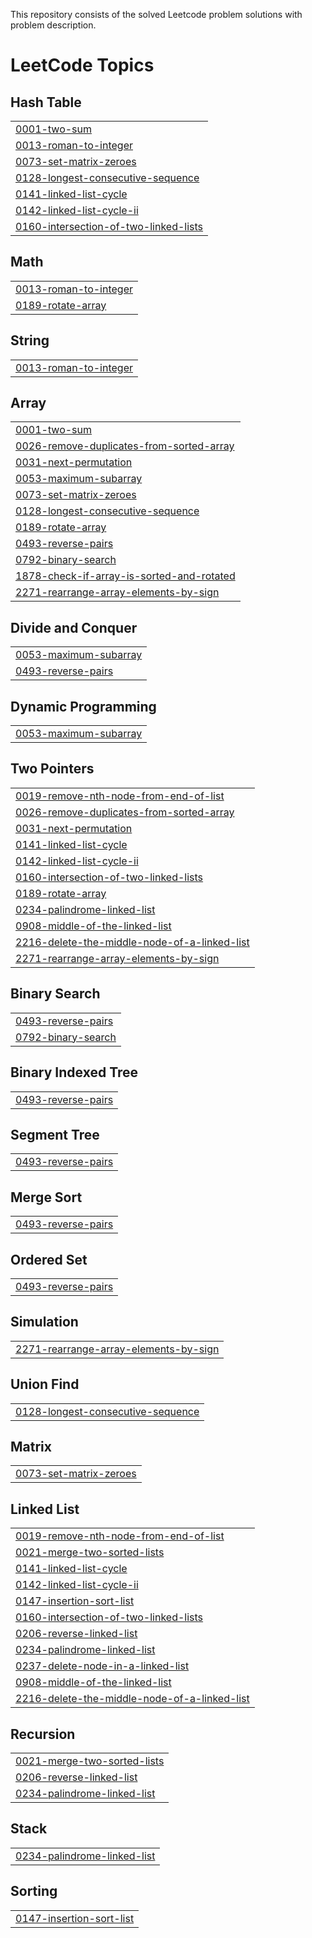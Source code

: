 This repository consists of the solved Leetcode problem solutions with problem description.

<!---LeetCode Topics Start-->
# LeetCode Topics
## Hash Table
|  |
| ------- |
| [0001-two-sum](https://github.com/shreyansh-gupta-hub/LeetCode/tree/master/0001-two-sum) |
| [0013-roman-to-integer](https://github.com/shreyansh-gupta-hub/LeetCode/tree/master/0013-roman-to-integer) |
| [0073-set-matrix-zeroes](https://github.com/shreyansh-gupta-hub/LeetCode/tree/master/0073-set-matrix-zeroes) |
| [0128-longest-consecutive-sequence](https://github.com/shreyansh-gupta-hub/LeetCode/tree/master/0128-longest-consecutive-sequence) |
| [0141-linked-list-cycle](https://github.com/shreyansh-gupta-hub/LeetCode/tree/master/0141-linked-list-cycle) |
| [0142-linked-list-cycle-ii](https://github.com/shreyansh-gupta-hub/LeetCode/tree/master/0142-linked-list-cycle-ii) |
| [0160-intersection-of-two-linked-lists](https://github.com/shreyansh-gupta-hub/LeetCode/tree/master/0160-intersection-of-two-linked-lists) |
## Math
|  |
| ------- |
| [0013-roman-to-integer](https://github.com/shreyansh-gupta-hub/LeetCode/tree/master/0013-roman-to-integer) |
| [0189-rotate-array](https://github.com/shreyansh-gupta-hub/LeetCode/tree/master/0189-rotate-array) |
## String
|  |
| ------- |
| [0013-roman-to-integer](https://github.com/shreyansh-gupta-hub/LeetCode/tree/master/0013-roman-to-integer) |
## Array
|  |
| ------- |
| [0001-two-sum](https://github.com/shreyansh-gupta-hub/LeetCode/tree/master/0001-two-sum) |
| [0026-remove-duplicates-from-sorted-array](https://github.com/shreyansh-gupta-hub/LeetCode/tree/master/0026-remove-duplicates-from-sorted-array) |
| [0031-next-permutation](https://github.com/shreyansh-gupta-hub/LeetCode/tree/master/0031-next-permutation) |
| [0053-maximum-subarray](https://github.com/shreyansh-gupta-hub/LeetCode/tree/master/0053-maximum-subarray) |
| [0073-set-matrix-zeroes](https://github.com/shreyansh-gupta-hub/LeetCode/tree/master/0073-set-matrix-zeroes) |
| [0128-longest-consecutive-sequence](https://github.com/shreyansh-gupta-hub/LeetCode/tree/master/0128-longest-consecutive-sequence) |
| [0189-rotate-array](https://github.com/shreyansh-gupta-hub/LeetCode/tree/master/0189-rotate-array) |
| [0493-reverse-pairs](https://github.com/shreyansh-gupta-hub/LeetCode/tree/master/0493-reverse-pairs) |
| [0792-binary-search](https://github.com/shreyansh-gupta-hub/LeetCode/tree/master/0792-binary-search) |
| [1878-check-if-array-is-sorted-and-rotated](https://github.com/shreyansh-gupta-hub/LeetCode/tree/master/1878-check-if-array-is-sorted-and-rotated) |
| [2271-rearrange-array-elements-by-sign](https://github.com/shreyansh-gupta-hub/LeetCode/tree/master/2271-rearrange-array-elements-by-sign) |
## Divide and Conquer
|  |
| ------- |
| [0053-maximum-subarray](https://github.com/shreyansh-gupta-hub/LeetCode/tree/master/0053-maximum-subarray) |
| [0493-reverse-pairs](https://github.com/shreyansh-gupta-hub/LeetCode/tree/master/0493-reverse-pairs) |
## Dynamic Programming
|  |
| ------- |
| [0053-maximum-subarray](https://github.com/shreyansh-gupta-hub/LeetCode/tree/master/0053-maximum-subarray) |
## Two Pointers
|  |
| ------- |
| [0019-remove-nth-node-from-end-of-list](https://github.com/shreyansh-gupta-hub/LeetCode/tree/master/0019-remove-nth-node-from-end-of-list) |
| [0026-remove-duplicates-from-sorted-array](https://github.com/shreyansh-gupta-hub/LeetCode/tree/master/0026-remove-duplicates-from-sorted-array) |
| [0031-next-permutation](https://github.com/shreyansh-gupta-hub/LeetCode/tree/master/0031-next-permutation) |
| [0141-linked-list-cycle](https://github.com/shreyansh-gupta-hub/LeetCode/tree/master/0141-linked-list-cycle) |
| [0142-linked-list-cycle-ii](https://github.com/shreyansh-gupta-hub/LeetCode/tree/master/0142-linked-list-cycle-ii) |
| [0160-intersection-of-two-linked-lists](https://github.com/shreyansh-gupta-hub/LeetCode/tree/master/0160-intersection-of-two-linked-lists) |
| [0189-rotate-array](https://github.com/shreyansh-gupta-hub/LeetCode/tree/master/0189-rotate-array) |
| [0234-palindrome-linked-list](https://github.com/shreyansh-gupta-hub/LeetCode/tree/master/0234-palindrome-linked-list) |
| [0908-middle-of-the-linked-list](https://github.com/shreyansh-gupta-hub/LeetCode/tree/master/0908-middle-of-the-linked-list) |
| [2216-delete-the-middle-node-of-a-linked-list](https://github.com/shreyansh-gupta-hub/LeetCode/tree/master/2216-delete-the-middle-node-of-a-linked-list) |
| [2271-rearrange-array-elements-by-sign](https://github.com/shreyansh-gupta-hub/LeetCode/tree/master/2271-rearrange-array-elements-by-sign) |
## Binary Search
|  |
| ------- |
| [0493-reverse-pairs](https://github.com/shreyansh-gupta-hub/LeetCode/tree/master/0493-reverse-pairs) |
| [0792-binary-search](https://github.com/shreyansh-gupta-hub/LeetCode/tree/master/0792-binary-search) |
## Binary Indexed Tree
|  |
| ------- |
| [0493-reverse-pairs](https://github.com/shreyansh-gupta-hub/LeetCode/tree/master/0493-reverse-pairs) |
## Segment Tree
|  |
| ------- |
| [0493-reverse-pairs](https://github.com/shreyansh-gupta-hub/LeetCode/tree/master/0493-reverse-pairs) |
## Merge Sort
|  |
| ------- |
| [0493-reverse-pairs](https://github.com/shreyansh-gupta-hub/LeetCode/tree/master/0493-reverse-pairs) |
## Ordered Set
|  |
| ------- |
| [0493-reverse-pairs](https://github.com/shreyansh-gupta-hub/LeetCode/tree/master/0493-reverse-pairs) |
## Simulation
|  |
| ------- |
| [2271-rearrange-array-elements-by-sign](https://github.com/shreyansh-gupta-hub/LeetCode/tree/master/2271-rearrange-array-elements-by-sign) |
## Union Find
|  |
| ------- |
| [0128-longest-consecutive-sequence](https://github.com/shreyansh-gupta-hub/LeetCode/tree/master/0128-longest-consecutive-sequence) |
## Matrix
|  |
| ------- |
| [0073-set-matrix-zeroes](https://github.com/shreyansh-gupta-hub/LeetCode/tree/master/0073-set-matrix-zeroes) |
## Linked List
|  |
| ------- |
| [0019-remove-nth-node-from-end-of-list](https://github.com/shreyansh-gupta-hub/LeetCode/tree/master/0019-remove-nth-node-from-end-of-list) |
| [0021-merge-two-sorted-lists](https://github.com/shreyansh-gupta-hub/LeetCode/tree/master/0021-merge-two-sorted-lists) |
| [0141-linked-list-cycle](https://github.com/shreyansh-gupta-hub/LeetCode/tree/master/0141-linked-list-cycle) |
| [0142-linked-list-cycle-ii](https://github.com/shreyansh-gupta-hub/LeetCode/tree/master/0142-linked-list-cycle-ii) |
| [0147-insertion-sort-list](https://github.com/shreyansh-gupta-hub/LeetCode/tree/master/0147-insertion-sort-list) |
| [0160-intersection-of-two-linked-lists](https://github.com/shreyansh-gupta-hub/LeetCode/tree/master/0160-intersection-of-two-linked-lists) |
| [0206-reverse-linked-list](https://github.com/shreyansh-gupta-hub/LeetCode/tree/master/0206-reverse-linked-list) |
| [0234-palindrome-linked-list](https://github.com/shreyansh-gupta-hub/LeetCode/tree/master/0234-palindrome-linked-list) |
| [0237-delete-node-in-a-linked-list](https://github.com/shreyansh-gupta-hub/LeetCode/tree/master/0237-delete-node-in-a-linked-list) |
| [0908-middle-of-the-linked-list](https://github.com/shreyansh-gupta-hub/LeetCode/tree/master/0908-middle-of-the-linked-list) |
| [2216-delete-the-middle-node-of-a-linked-list](https://github.com/shreyansh-gupta-hub/LeetCode/tree/master/2216-delete-the-middle-node-of-a-linked-list) |
## Recursion
|  |
| ------- |
| [0021-merge-two-sorted-lists](https://github.com/shreyansh-gupta-hub/LeetCode/tree/master/0021-merge-two-sorted-lists) |
| [0206-reverse-linked-list](https://github.com/shreyansh-gupta-hub/LeetCode/tree/master/0206-reverse-linked-list) |
| [0234-palindrome-linked-list](https://github.com/shreyansh-gupta-hub/LeetCode/tree/master/0234-palindrome-linked-list) |
## Stack
|  |
| ------- |
| [0234-palindrome-linked-list](https://github.com/shreyansh-gupta-hub/LeetCode/tree/master/0234-palindrome-linked-list) |
## Sorting
|  |
| ------- |
| [0147-insertion-sort-list](https://github.com/shreyansh-gupta-hub/LeetCode/tree/master/0147-insertion-sort-list) |
<!---LeetCode Topics End-->